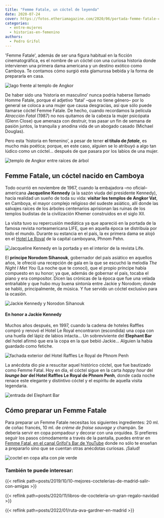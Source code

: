```yaml
---
title: "Femme Fatale, un cóctel de leyenda"
date: 2020-07-24
cover: https://fotos.etheriamagazine.com/2020/06/portada-femme-fatale-coctel.jpg
categories: 
  - entre-mujeres
  - historias-en-femenino
authors: 
  - Pedro Grifol
---
```


'Femme Fatale', además de ser una figura habitual en la ficción cinematográfica, es el nombre de un cóctel con una curiosa historia donde intervienen una primera dama americana y un destino exótico como Camboya. Te contamos cómo surgió esta glamurosa bebida y la forma de prepararla en casa.

![lago frente al templo de Angkor](https://fotos.etheriamagazine.com/2020/06/Templos-de-Angkor-Vat-camboya.jpg "Templos de Angkor Vat, en Camboya.")

De haber sido una ‘historia en masculino’ nunca podría haberse llamado Homme Fatale, 
porque el adjetivo ‘fatal’ –que no tiene género– por lo general se coloca a una mujer 
que causa desgracias, así que sólo puede llamarse cóctel Femme Fatale. De hecho, cuando 
recordamos la película _Atracción Fatal_ (1987) no nos quitamos de la cabeza la mujer 
psicópata (Glenn Close) que amenaza con destruir, tras pasar un fin de semana de pasión 
juntos, la tranquila y anodina vida de un abogado casado (Michael Douglas). 

Pero esta ‘historia en femenino’, a pesar de tener **el título de _fatale_**, es mucho 
más poética; porque, en este caso, alguien se lo atribuyó a algo tan lúdico como un 
cóctel… después de que pasara por los labios de una mujer. 

![templo de Angkor entre raíces de árbol](https://fotos.etheriamagazine.com/2020/06/Camboya-Templo-en-Angkor-Vat.jpg "Los árboles invaden los templos de Angkor Vat. © P. Grifol")

## Femme Fatale, un cóctel nacido en Camboya

Todo ocurrió en noviembre de 1967, cuando la embajadora –no oficial– americana 
**Jacqueline Kennedy** (a la sazón viuda del presidente Kennedy), hacía realidad un 
sueño de toda su vida: **visitar los templos de Angkor Vat**, en Camboya, el mayor 
complejo religioso del sudeste asiático, allí donde las salvajes raíces de los árboles 
centenarios aprisionan las ruinas de los templos budistas de la civilización Khemer 
construidos en el siglo XII. 

La visita tuvo su repercusión mediática ya que apareció en la portada de la famosa 
revista norteamericana LIFE, que en aquella época se distribuía por todo el mundo. 
Durante su estancia en el país, la ex primera dama se alojó en el [Hotel Le 
Royal](http://www.raffles.com/phnom-penh/) de la capital camboyana, Phnom Pehn. 

![Jacqueline Kennedy en la portada y en el interior de la revista Life.](https://fotos.etheriamagazine.com/2020/06/revista-life-femme-fatale.jpg "Jacqueline Kennedy en la portada y en el interior de la revista Life.")

El **príncipe Norodom Sihanouk**, gobernador del país asiático en aquellos años, le 
ofreció una recepción de gala en la que se escuchó la melodía _The Night I Met You_ (La 
noche que te conocí), que el propio príncipe había compuesto en su honor; ya que, además 
de gobernar el país, tocaba el piano y era compositor. Dicen las crónicas de la época 
que fue una velada entrañable y que hubo muy buena sintonía entre Jackie y Norodom; 
donde se habló, principalmente, de música. Y fue servido un cóctel exclusivo para la 
ocasión. 

![Jackie Kennedy y Norodon Sihanouk](https://fotos.etheriamagazine.com/2020/06/jackie-Kennedy-y-Norodon-Sihanouk.jpg "Jackie Kennedy y Norodon Sihanouk.")

#### En honor a Jackie Kennedy

Muchos años después, en 1997, cuando la cadena de hoteles Raffles compró y renovó el 
Hotel Le Royal encontraron (escondida) una copa con una huella del lápiz de labios 
intacta… Un sobreviviente del **Elephant Bar** del hotel afirmó que era la copa en la 
que bebió Jackie… Alguien la había guardado como fetiche. 

![fachada exterior del Hotel Raffles Le Royal de Phnom Penh](https://fotos.etheriamagazine.com/2020/06/Hotel-raffles-le-royal-Phnom-Penh.jpg "Hotel Raffles Le Royal de Phnom Penh. © Pedro Grifol")

La anécdota dio pie a resucitar aquel histórico cóctel, que fue bautizado como Femme 
Fatal. Hoy en día, el cóctel sigue en la carta _happy hour_ del _**lounge bar**_ **del 
Hotel Raffles Le Royal de Phnom Penh**, donde cada noche renace este elegante y 
distintivo cóctel y el espíritu de aquella visita legendaria. 

![entrada del Elephant Bar](https://fotos.etheriamagazine.com/2020/06/Elephant-Bar-hotel-raffles-Phnom-Penh.jpg "Elephant Bar del hotel Raffles Le Royal de Phnom Penh. © P. Grifol")

## Cómo preparar un Femme Fatale

Para preparar un Femme Fatale necesitas los siguientes ingredientes: 20 ml. de coñac 
francés, 10 ml. de _crème de fraise sauvage y_ champán. Se debería servir en copa 
pompadour y decorar con una orquídea. Si prefieres seguir los pasos cómodamente a través 
de la pantalla, puedes entrar en [Femme Fatal, en el canal Grifol's Bar de 
YouTube](https://www.youtube.com/watch?v=Q8L2EtJ7oNY&t=294s) donde no sólo te enseñan a 
prepararlo sino que se cuentan otras anécdotas curiosas. ¡Salud! 

![coctel en copa alta con pie verde](https://fotos.etheriamagazine.com/2020/06/coctel-Femme-Fatale.jpg "Cóctel Femme Fatale. © Pedro Grifol")

### También te puede interesar:

{{< reflink path=posts/2019/10/10-mejores-coctelerias-de-madrid-salir-con-amigas >}} 

{{< reflink path=posts/2020/11/libros-de-cocteleria-un-gran-regalo-navidad >}} 

{{< reflink path=posts/2022/01/ruta-ava-gardner-en-madrid >}}
